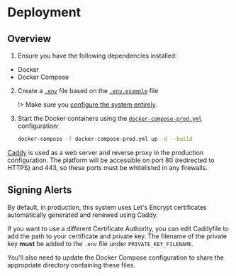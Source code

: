 # Deployment

## Overview

1. Ensure you have the following dependencies installed:

- Docker
- Docker Compose

2. Create a [`.env`](./.env) file based on the [`.env.example`](./.env.example) file

   !> Make sure you [configure the system entirely](./configuration.md).

3. Start the Docker containers using the [`docker-compose-prod.yml`](../docker-compose-prod.yml) configuration:

   ```bash
   docker-compose -f docker-compose-prod.yml up -d --build
   ```

[Caddy](https://caddyserver.com/) is used as a web server and reverse proxy in the production configuration. The platform will be accessible on port 80 (redirected to HTTPS) and 443, so these ports must be whitelisted in any firewalls.

## Signing Alerts

By default, in production, this system uses Let's Encrypt certificates automatically generated and renewed using Caddy.

If you want to use a different Certificate Authority, you can edit Caddyfile to add the path to your certificate and private key. The filename of the private key **must** be added to the `.env` file under `PRIVATE_KEY_FILENAME`.

You'll also need to update the Docker Compose configuration to share the appropriate directory containing these files.
